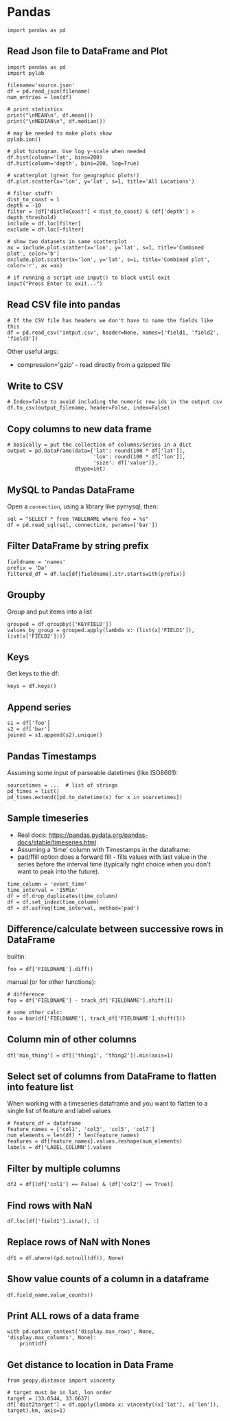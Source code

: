 # Pandas

```
import pandas as pd
```

## Read Json file to DataFrame and Plot

```
import pandas as pd
import pylab

filename='source.json'
df = pd.read_json(filename)
num_entries = len(df)

# print statistics
print("\nMEAN\n", df.mean())
print("\nMEDIAN\n", df.median())

# may be needed to make plots show
pylab.ion()

# plot histogram. Use log y-scale when needed
df.hist(column='lat', bins=200)
df.hist(column='depth', bins=200, log=True)

# scatterplot (great for geographic plots!)
df.plot.scatter(x='lon', y='lat', s=1, title='All Locations')

# filter stuff!
dist_to_coast = 1
depth = -10
filter = (df['distToCoast'] < dist_to_coast) & (df['depth'] > depth_threshold)
include = df.loc[filter]
exclude = df.loc[~filter]

# show two datasets in same scatterplot
ax = include.plot.scatter(x='lon', y='lat', s=1, title='Combined plot', color='b')
exclude.plot.scatter(x='lon', y='lat', s=1, title='Combined plot', color='r', ax =ax)

# if running a script use input() to block until exit
input("Press Enter to exit...")
```

## Read CSV file into pandas

```
# If the CSV file has headers we don't have to name the fields like this
df = pd.read_csv('intput.csv', header=None, names=['field1, 'field2', 'field3'])
```

Other useful args:
* compression='gzip' - read directly from a gzipped file

## Write to CSV

```
# Index=false to avoid including the numeric row ids in the output csv
df.to_csv(output_filename, header=False, index=False)
```

## Copy columns to new data frame

```
# basically = put the collection of columns/Series in a dict
output = pd.DataFrame(data={'lat': round(100 * df['lat']),
                            'lon': round(100 * df['lon']),
                            'size': df['value']},
                      dtype=int)
```

## MySQL to Pandas DataFrame

Open a `connection`, using a library like pymysql, then:

```
sql = "SELECT * from TABLENAME where foo = %s"
df = pd.read_sql(sql, connection, params=['bar'])
```

## Filter DataFrame by string prefix

```
fieldname = 'names'
prefix = 'Da'
filtered_df = df.loc[df[fieldname].str.startswith(prefix)]
```

## Groupby

Group and put items into a list
```
grouped = df.groupby(['KEYFIELD'])
values_by_group = grouped.apply(lambda x: (list(x['FIELD1']), list(x['FIELD2'])))
```

## Keys

Get keys to the df:
```
keys = df.keys()
```

## Append series

```
s1 = df['foo']
s2 = df['bar']
joined = s1.append(s2).unique()
```

## Pandas Timestamps

Assuming some input of parseable datetimes (like ISO8601):

```
sourcetimes = ...  # list of strings
pd_times = list()
pd_times.extend([pd.to_datetime(x) for x in sourcetimes])
```

## Sample timeseries

* Real docs: https://pandas.pydata.org/pandas-docs/stable/timeseries.html
* Assuming a 'time' column with Timestamps in the dataframe:
* pad/ffill option does a forward fill - fills values with last value in the series before the interval time (typically right choice when you don't want to peak into the future).

```
time_column = 'event_time'
time_interval = '15Min'
df = df.drop_duplicates(time_column)
df = df.set_index(time_column)
df = df.asfreq(time_interval, method='pad')
```

## Difference/calculate between successive rows in DataFrame

builtin:
```
foo = df['FIELDNAME'].diff()
```

manual (or for other functions):

```
# difference
foo = df['FIELDNAME'] - track_df['FIELDNAME'].shift(1)

# some other calc:
foo = bar(df['FIELDNAME'], track_df['FIELDNAME'].shift(1))
```

## Column min of other columns

```
df['min_thing'] = df[['thing1', 'thing2']].min(axis=1)
```

## Select set of columns from DataFrame to flatten into feature list

When working with a timeseries dataframe and you want to flatten to a single list of feature and label values

```
# feature_df = dataframe
feature_names = ['col1', 'col3', 'col5', 'col7']
num_elements = len(df) * len(feature_names)
features = df[feature_names].values.reshape(num_elements)
labels = df['LABEL_COLUMN'].values
```

## Filter by multiple columns

    df2 = df[(df['col1'] == False) & (df['col2'] == True)]

## Find rows with NaN

    df.loc[df['field1'].isna(), :]
    
## Replace rows of NaN with Nones

    df1 = df.where((pd.notnull(df)), None)
    
## Show value counts of a column in a dataframe

    df.field_name.value_counts()

## Print ALL rows of a data frame

```
with pd.option_context('display.max_rows', None, 'display.max_columns', None):
    print(df)
```

## Get distance to location in Data Frame

```
from geopy.distance import vincenty

# target must be in lat, lon order
target = (33.0544, 33.6637)
df['dist2target'] = df.apply(lambda x: vincenty((x['lat'], x['lon']), target).km, axis=1)
```
